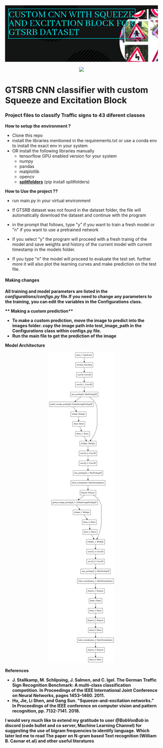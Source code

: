 
![Banner](https://github.com/neonithinar/GTRSB/blob/main/images/Banner.png)
<!-- retro visitor counter -->
<p align="center"> 
  <img src="https://profile-counter.glitch.me/{neonithinar}/count.svg" />
</p>

<!-- Welcome Message -->
<h1>GTSRB CNN classifier with custom Squeeze and Excitation Block</h1>

<h3>Project files to classify Traffic signs to 43 diferent classes</h3>



**How to setup the environment ?**  

* Clone this repo
* install the libraries mentioned in the requirements.txt or use a conda env to install the exact env in your system
* OR install the following libraries manually
	* tensorflow GPU enabled version for your system
	* numpy
	* pandas
	* matplotlib
	* opencv
	* **[splitfolders](https://files.pythonhosted.org/packages/b8/5f/3c2b2f7ea5e047c8cdc3bb00ae582c5438fcdbbedcc23b3cc1c2c7aae642/split_folders-0.4.3-py3-none-any.whl)**  (pip install splitfolders)



**How to Use the project ??** 

* run main.py in your virtual environment
* If GTSRB dataset was not found in the dataset folder, the file will automatically download the dataset and continue with the program
* in the prompt that follows, type "y" if you want to train a fresh model or "n" if you want to use a pretrained network

* If you select "y" the program will proceed with a fresh trainig of the model and save weights and history of the current model with current timestamp in the models folder.


* If you type "n" the model will proceed to evaluate the test set. further more it will also plot the learning curves and make prediction on the test file.

<h4> Making changes <h4>

All training and model parameters are listed in the *configurations/configs.py* file.If you need to change any parameters to the training, you can edit the variables in the Configurations class. 

** Making a custom prediction**
* To make a custom prediction, move the image to predict into the images folder. copy the image path into test_image_path in the Configurations class within configs.py file.
* Run the main file to get the prediction of the image

**Model Architecture**
<p align="center"> 
  <img src="https://github.com/neonithinar/GTRSB/blob/main/images/CNN_SE_model.png" />
</p>


**References**

* J. Stallkamp, M. Schlipsing, J. Salmen, and C. Igel. The German Traffic Sign Recognition Benchmark: A multi-class classification    competition. In Proceedings of the IEEE International Joint Conference on Neural Networks, pages 1453–1460. 2011.
* Hu, Jie, Li Shen, and Gang Sun. "Squeeze-and-excitation networks." In Proceedings of the IEEE conference on computer vision and pattern recognition, pp. 7132-7141. 2018.



I would very much like to extend my gratitude to user _@BobVonBob_ in discord (code bullet and co server, Machine Learning Channel) for suggesting the use of bigram frequencies to identify language. Which later led me to read The paper on N-gram based Text recognition (William B. Cavnar et.al) and other useful literatures
